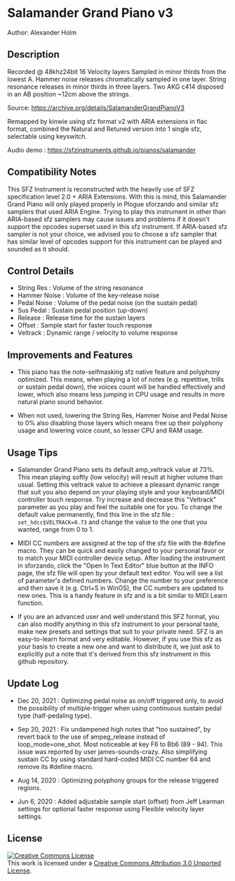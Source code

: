 # Salamander Grand Piano v3

Author: Alexander Holm

## Description

Recorded @ 48khz24bit
16 Velocity layers Sampled in minor thirds from the lowest A.
Hammer noise releases chromatically sampled in one layer.
String resonance releases in minor thirds in three layers.
Two AKG c414 disposed in an AB position ~12cm above the strings.

Source: <https://archive.org/details/SalamanderGrandPianoV3>

Remapped by kinwie using sfz format v2 with ARIA extensions in flac format,
combined the Natural and Retuned version into 1 single sfz,
selectable using keyswitch.

Audio demo : https://sfzinstruments.github.io/pianos/salamander

## Compatibility Notes

This SFZ Instrument is reconstructed with the heavily use of SFZ specification level 2.0 + ARIA Extensions. With this is mind, this Salamander Grand Piano will only played properly in Plogue sforzando and similar sfz samplers that used ARIA Engine. Trying to play this instrument in other than ARIA-based sfz samplers may cause issues and problems if it doesn't support the opcodes superset used in this sfz instrument. If ARIA-based sfz sampler is not your choice, we advised you to choose a sfz sampler that has similar level of opcodes support for this instrument can be played and sounded as it should.

## Control Details

- String Res : Volume of the string resonance
- Hammer Noise : Volume of the key-release noise
- Pedal Noise : Volume of the pedal noise (on the sustain pedal)
- Sus Pedal : Sustain pedal position (up-down)
- Release : Release time for the sustain layers
- Offset : Sample start for faster touch response
- Veltrack : Dynamic range / velocity to volume response

## Improvements and Features

- This piano has the note-selfmasking sfz native feature and polyphony optimized. This means, when playing a lot of notes (e.g. repetitive, trills or sustain pedal down), the voices count will be handled effectively and lower, which also means less jumping in CPU usage and results in more natural piano sound behavior.

- When not used, lowering the String Res, Hammer Noise and Pedal Noise to 0% also disabling those layers which means free up their polyphony usage and lowering voice count, so lesser CPU and RAM usage.

## Usage Tips

- Salamander Grand Piano sets its default amp_veltrack value at 73%. This mean playing softly (low velocity) will result at higher volume than usual. Setting this veltrack value to achieve a pleasant dynamic range that suit you also depend on your playing style and your keyboard/MIDI controller touch response. Try increase and decrease this "Veltrack" parameter as you play and feel the suitable one for you. To change the default value permanently, find this line in the sfz file : `set_hdcc$VELTRACK=0.73` and change the value to the one that you wanted, range from 0 to 1.

- MIDI CC numbers are assigned at the top of the sfz file with the #define macro. They can be quick and easily changed to your personal favor or to match your MIDI controller device setup. After loading the instrument in sforzando, click the "Open In Text Editor" blue button at the INFO page, the sfz file will open by your default text editor. You will see a list of parameter's defined numbers. Change the number to your preference and then save it (e.g. Ctrl+S in WinOS), the CC numbers are updated to new ones. This is a handy feature in sfz and is a bit similar to MIDI Learn function.

- If you are an advanced user and well understand this SFZ format, you can also modify anything in this sfz instrument to your personal taste, make new presets and settings that suit to your private need. SFZ is an easy-to-learn format and very editable. However, if you use this sfz as your basis to create a new one and want to distribute it, we just ask to explicitly put a note that it's derived from this sfz instrument in this github repository.

## Update Log

- Dec 20, 2021 : Optimizing pedal noise as on/off triggered only, to avoid the possibility of multiple-trigger when using continuous sustain pedal type (half-pedaling type).

- Sep 20, 2021 : Fix undampened high notes that "too sustained", by revert back to the use of ampeg_release instead of loop_mode=one_shot. Most noticeable at key F6 to Bb6 (89 - 94). This issue was reported by user james-sounds-crazy. Also simplifying sustain CC by using standard hard-coded MIDI CC number 64 and remove its #define macro.

- Aug 14, 2020 : Optimizing polyphony groups for the release triggered regions.

- Jun 6, 2020 : Added adjustable sample start (offset) from Jeff Learman settings for optional faster response using Flexible velocity layer settings.

## License

<a rel="license" href="http://creativecommons.org/licenses/by/3.0/">
    <img alt="Creative Commons License" style="border-width:0"
        src="https://i.creativecommons.org/l/by/3.0/88x31.png" /></a><br />
This work is licensed under a <a rel="license" href="http://creativecommons.org/licenses/by/3.0/">
Creative Commons Attribution 3.0 Unported License</a>.
